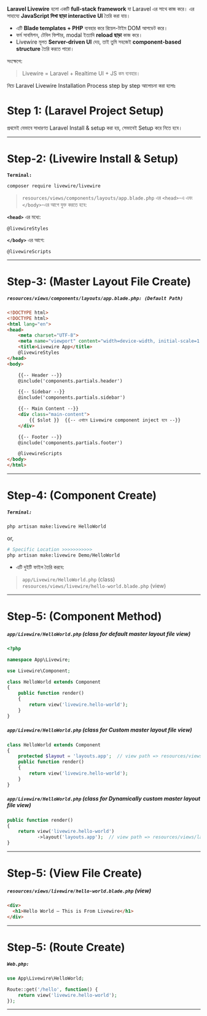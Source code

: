 **Laravel Livewire** হলো একটি **full-stack framework** যা Laravel এর সাথে কাজ করে। এর সাহায্যে **JavaScript লিখা ছাড়া interactive UI** তৈরি করা যায়। 

- এটি **Blade templates + PHP** ব্যবহার করে রিয়েল-টাইম DOM আপডেট করে।
- ফর্ম সাবমিশন, টেবিল ফিল্টার, modal ইত্যাদি **reload ছাড়া** কাজ করে।
- Livewire মূলত **Server-driven UI** দেয়, তাই তুমি সহজেই **component-based structure** তৈরি করতে পারো।

সংক্ষেপে:
> Livewire = Laravel + Realtime UI + JS কম ব্যবহার।

নিচে Laravel Livewire Installation Process step by step আলোচনা করা হলোঃ

# Step 1: (Laravel Project Setup)

প্রথমেই যেভাবে সাধারণত Laravel Install & setup করা হয়, সেভাবেই Setup করে নিতে হবে।
____
# Step-2: (Livewire Install & Setup)

**`Terminal:`**
```bash
composer require livewire/livewire
```

>`resources/views/components/layouts/app.blade.php` এর `<head>`-এ এবং `</body>`-এর আগে যুক্ত করতে হবে:

**`<head>`** এর মধ্যে:
```blade
@livewireStyles
```

**`</body>`** এর আগে:
```blade
@livewireScripts
```
---
# Step-3: (Master Layout File Create)

##### `resources/views/components/layouts/app.blade.php: (Default Path)`
```html
<!DOCTYPE html>
<!DOCTYPE html>
<html lang="en">
<head>
    <meta charset="UTF-8">
    <meta name="viewport" content="width=device-width, initial-scale=1.0">
    <title>Livewire App</title>
    @livewireStyles
</head>
<body>

    {{-- Header --}}
    @include('components.partials.header')

    {{-- Sidebar --}}
    @include('components.partials.sidebar')

    {{-- Main Content --}}
    <div class="main-content">
        {{ $slot }}  {{-- এখানে Livewire component inject হবে --}}
    </div>

    {{-- Footer --}}
    @include('components.partials.footer')

    @livewireScripts
</body>
</html>

```
_____
# Step-4: (Component Create)

##### `Terminal:`
```bash
php artisan make:livewire HelloWorld
```
or,
```bash
# Specific Location >>>>>>>>>>>
php artisan make:livewire Demo/HelloWorld
```

- এটি দুইটি ফাইল তৈরি করবে:
  
>`app/Livewire/HelloWorld.php` (class)
 >`resources/views/livewire/hello-world.blade.php` (view) 
___
# Step-5: (Component Method)

##### `app/Livewire/HelloWorld.php` (class for default master layout file view)
```php
<?php

namespace App\Livewire;

use Livewire\Component;

class HelloWorld extends Component
{
    public function render()
    {
        return view('livewire.hello-world');
    }
}
```

##### `app/Livewire/HelloWorld.php` (class for Custom master layout file view)
```php
class HelloWorld extends Component
{
    protected $layout = 'layouts.app';  // view path => resources/views/layouts/app.blade.php
    public function render()
    {
        return view('livewire.hello-world');
    }
}
```

##### `app/Livewire/HelloWorld.php` (class for Dynamically custom master layout file view)
```php
public function render()
{
    return view('livewire.hello-world')
           ->layout('layouts.app');  // view path => resources/views/layouts/app.blade.php
}
```
________
# Step-5: (View File Create)

##### `resources/views/livewire/hello-world.blade.php` (view) 
```html
<div>
  <h1>Hello World — This is From Livewire</h1>
</div>
```
_______
# Step-5: (Route Create)

##### `Web.php:`
```php
use App\Livewire\HelloWorld;

Route::get('/hello', function() {
    return view('livewire.hello-world');
});
```
_____
